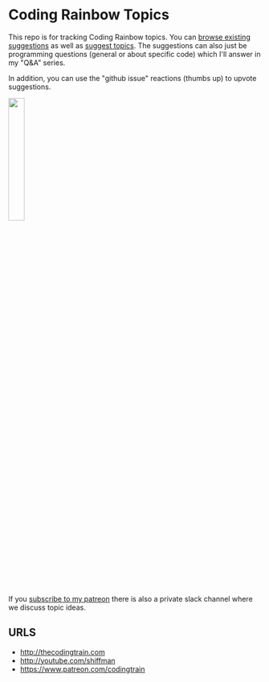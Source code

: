 # Coding Rainbow Topics

This repo is for tracking Coding Rainbow topics.  You can [browse existing suggestions](https://github.com/CodingRainbow/Rainbow-Topics/issues) as well as [suggest topics](https://github.com/CodingRainbow/Rainbow-Topics/issues/new).  The suggestions can also just be programming questions (general or about specific code) which I'll answer in my "Q&A" series.

In addition, you can use the "github issue" reactions (thumbs up) to upvote suggestions.

<img src="http://shiffman.net/images/githubthumbsup.png" width=25%>

If you [subscribe to my patreon](https://www.patreon.com/codingtrain) there is also a private slack channel where we discuss topic ideas.

## URLS
* http://thecodingtrain.com
* http://youtube.com/shiffman
* https://www.patreon.com/codingtrain
